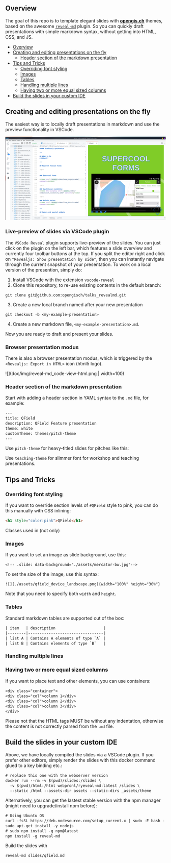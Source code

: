 ## Overview

The goal of this repo is to template elegant slides with
[**opengis.ch**](https://www.opengis.ch/) themes, based on the awesome
[`reveal-md`](https://www.npmjs.com/package/reveal-md) plugin. So you can
quickly draft presentations with simple markdown syntax, without getting into
HTML, CSS, and JS.

* [Overview](#overview)
* [Creating and editing presentations on the fly](#creating-and-editing-presentations-on-the-fly)
   * [Header section of the markdown presentation](#header-section-of-the-markdown-presentation)
* [Tips and Tricks](#tips-and-tricks)
   * [Overriding font styling](#overriding-font-styling)
   * [Images](#images)
   * [Tables](#tables)
   * [Handling multiple lines](#handling-multiple-lines)
   * [Having two or more equal sized columns](#having-two-or-more-equal-sized-columns)
* [Build the slides in your custom IDE](#build-the-slides-in-your-custom-ide)

## Creating and editing presentations on the fly

The easiest way is to locally draft presentations in markdown and use the
preview functionality in VSCode.

![](doc/img/reveal-md_code-plugin.png)

### Live-preview of slides via VSCode plugin

The `VSCode Reveal` plugin supports live-preview of the slides. You can
just click on the plugin on the left bar, which features a slide overview and
currently four toolbar buttons at the top. If you split the editor right and
click on `"Revealjs: Show presentation by side"`, then you can instantly
navigate through the current snapshot of your presentation. To work on a local
version of the presention, simply do:

1. Install VSCode with the extension `vscode-reveal`
2. Clone this repository, to re-use existing contents in the default branch:
```{bash}
git clone git@github.com:opengisch/talks_revealmd.git
```
3. Create a new local branch named after your new presentation
```{bash}
git checkout -b <my-example-presentation>
```
4. Create a new markdown file, `<my-example-presentation>.md`.

Now you are ready to draft and present your slides.

### Browser presentation modus

There is also a browser presentation modus, which is triggered by the
`<Revealjs: Export in HTML>` icon (html5 logo).

![](doc/img/reveal-md_code-view-html.png | width=100)


### Header section of the markdown presentation

Start with adding a header section in YAML syntax to the `.md` file, for
example:

```{yaml}
---
title: QField
description: QField Feature presentation
theme: white
customTheme: themes/pitch-theme
---
```

Use `pitch-theme` for heavy-titled slides for pitches like this:
<image of marcos slide>

Use `teaching-theme` for slimmer font for workshop and teaching presentations.
<image of teaching slide>

## Tips and Tricks

### Overriding font styling

If you want to override section levels of `#QField` style to pink, you can
do this manually with CSS inlining:

```html
<h1 style="color:pink">QField</h1>
```

Classes used in <span> (not only)

### Images

If you want to set an image as slide background, use this:

```{html}
<!-- .slide: data-background="./assets/mercator-bw.jpg"-->
```

To set the size of the image, use this syntax:

```{md}
![](./assets/qfield_device_landscape.png){width="100%" height="30%"}
```

Note that you need to specify both `width` and `height`.

### Tables

Standard markdown tables are supported out of the box:

```{md}
| item   | description                     |
|--------|---------------------------------|
| list A | Contains A elements of type `A` |
| list B | Contains elements of type `B`   |
```

### Handling multiple lines


### Having two or more equal sized columns

If you want to place text and other elements, you can use containers:

```{html}
<div class="container">
<div class="col">column 1</div>
<div class="col">column 2</div>
<div class="col">column 3</div>
</div>
```

Please not that the HTML tags MUST be without any indentation, otherwise the
content is not correctly parsed from the `.md` file.

## Build the slides in your custom IDE

Above, we have locally compiled the slides via a VSCode plugin. If you prefer
other editors, simply render the slides with this docker command glued to a key
binding etc.:

```{bash}
# replace this one with the webserver version
docker run --rm -v $(pwd)/slides:/slides \
  -v $(pwd)/html:/html webpronl/ryeveal-md:latest /slides \
  --static /html --assets-dir assets --static-dirs _assets/theme
```

Alternatively, you can get the lastest stable version with the npm manager
(might need to upgrade/install npm before):

```{bash}
# Using Ubuntu OS
curl -fsSL https://deb.nodesource.com/setup_current.x | sudo -E bash -
sudo apt-get install -y nodejs
# sudo npm install -g npm@latest
npm install -g reveal-md
```

Build the slides with

```{bash}
reveal-md slides/qfield.md
```
